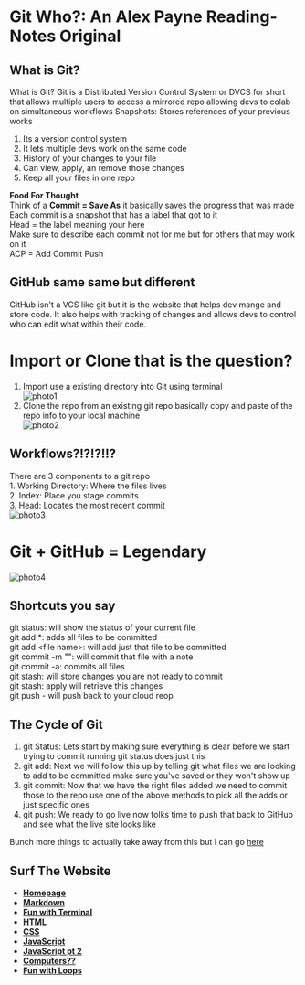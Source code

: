# **Git Who?:** An Alex Payne Reading-Notes Original

## **What is Git?**
What is Git?
Git is a Distributed Version Control System or DVCS for short that allows multiple users to access a mirrored repo allowing devs to colab on simultaneous workflows
Snapshots: Stores references of your previous works 
1. Its a version control system
2. It lets multiple devs work on the same code 
3. History of your changes to your file
4. Can view, apply, an remove those changes 
5. Keep all your files in one repo 

**Food For Thought**  
Think of a **Commit = Save As** it basically saves the progress that was made  
Each commit is a snapshot that has a label that got to it  
Head = the label meaning your here  
Make sure to describe each commit not for me but for others that may work on it  
ACP = Add Commit Push


## **GitHub same same but different**
GitHub isn't a VCS like git but it is the website that helps dev mange and store code. It also helps with tracking of changes and allows devs to control who can edit what within their code.

# **Import or Clone that is the question?**  
1.	Import use a existing directory into Git using terminal   
![photo1](https://user-images.githubusercontent.com/81712870/113979656-62321680-97fa-11eb-9da2-4940ed97605e.png)  
2.	Clone the repo from an existing git repo basically copy and paste of the repo info to your local machine  
![photo2](https://user-images.githubusercontent.com/81712870/113979682-6b22e800-97fa-11eb-8bf2-20a5f14f5dc0.png)  


## **Workflows?!?!?!!?**
There are 3 components to a git repo  
	1.	Working Directory: Where the files lives  
	2.	Index: Place you stage commits  
	3.	Head: Locates the most recent commit  
![photo3](https://user-images.githubusercontent.com/81712870/113979716-74ac5000-97fa-11eb-8bb3-89a6d190f502.png)  

# **Git + GitHub = Legendary**
![photo4](https://user-images.githubusercontent.com/81712870/113979742-7ece4e80-97fa-11eb-8e78-b030244e8c04.png)

## **Shortcuts you say**
git status: will show the status of your current file  
git add *: adds all files to be committed   
git add <file name\>: will add just that file to be committed  
git commit -m "": will commit that file with a note  
git commit -a: commits all files   
git stash: will store changes you are not ready to commit  
git stash: apply will retrieve this changes   
git push - will push back to your cloud reop   

## **The Cycle of Git**
1. git Status: Lets start by making sure everything is clear before we start trying to commit running git status does just this
2. git add: Next we will follow this up by telling git what files we are looking to add to be committed make sure you've saved or they won't show up
3. git commit: Now that we have the right files added we need to commit those to the repo use one of the above methods to pick all the adds or just specific ones
4. git push: We ready to go live now folks time to push that back to GitHub and see what the live site looks like 

Bunch more things to actually take away from this but I can go [here](https://blog.udemy.com/git-tutorial-a-comprehensive-guide/)

## **Surf The Website**
- [**Homepage**](README.md)  
- [**Markdown**](Markdown.md)
- [**Fun with Terminal**](Terminal.md)
- [**HTML**](HTML.md)
- [**CSS**](css.md)
- [**JavaScript**](javascript.md)
- [**JavaScript pt 2**](yonkojavascript.md)
- [**Computers??**](howcomputerwork.md)
- [**Fun with Loops**](yonkojavascript3.md)
<!-- DrP E-Sign Up, Up, Down, Down, Left, Right, Left, Right, B, A, Start -->